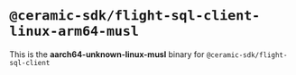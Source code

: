 # `@ceramic-sdk/flight-sql-client-linux-arm64-musl`

This is the **aarch64-unknown-linux-musl** binary for `@ceramic-sdk/flight-sql-client`
